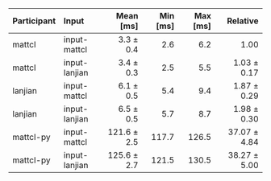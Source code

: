 | Participant | Input | Mean [ms] | Min [ms] | Max [ms] | Relative |
|:---|:---|---:|---:|---:|---:|
| mattcl | input-mattcl | 3.3 ± 0.4 | 2.6 | 6.2 | 1.00 |
| mattcl | input-lanjian | 3.4 ± 0.3 | 2.5 | 5.5 | 1.03 ± 0.17 |
| lanjian | input-mattcl | 6.1 ± 0.5 | 5.4 | 9.4 | 1.87 ± 0.29 |
| lanjian | input-lanjian | 6.5 ± 0.5 | 5.7 | 8.7 | 1.98 ± 0.30 |
| mattcl-py | input-mattcl | 121.6 ± 2.5 | 117.7 | 126.5 | 37.07 ± 4.84 |
| mattcl-py | input-lanjian | 125.6 ± 2.7 | 121.5 | 130.5 | 38.27 ± 5.00 |
